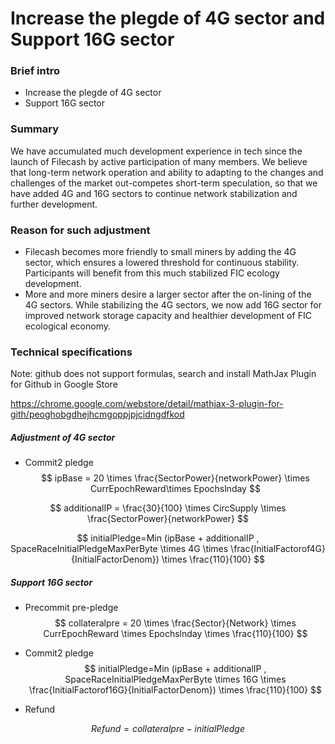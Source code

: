 # Increase the plegde of 4G sector and Support 16G sector

### Brief intro

- Increase the plegde of 4G sector
- Support 16G sector

### Summary

We have accumulated much development experience in tech since the launch of FiIecash by active participation of many members. We believe that long-term network operation and ability to adapting to the changes and challenges of the market out-competes short-term speculation, so that we have added 4G and 16G sectors to continue network stabilization and further development.

### Reason for such adjustment

- Filecash becomes more friendly to small miners by adding the 4G sector, which ensures a lowered threshold for continuous stability. Participants will benefit from this much stabilized FIC ecology development.
- More and more miners desire a larger sector after the on-lining of the 4G sectors. While stabilizing the 4G sectors, we now add 16G sector for improved network storage capacity and healthier development of FIC ecological economy.

### Technical specifications

Note: github does not support formulas, search and install MathJax Plugin for Github in Google Store

https://chrome.google.com/webstore/detail/mathjax-3-plugin-for-gith/peoghobgdhejhcmgoppjpjcidngdfkod

##### Adjustment of 4G sector

- Commit2 pledge
$$
ipBase = 20 \times \frac{SectorPower}{networkPower} \times CurrEpochReward\times Epochslnday
$$

$$
additionalIP = \frac{30}{100} \times CircSupply \times \frac{SectorPower}{networkPower}
$$

$$
initialPledge=Min (ipBase + additionalIP , SpaceRaceInitialPledgeMaxPerByte \times 4G \times  \frac{InitialFactorof4G}{InitialFactorDenom}) \times  \frac{110}{100}
$$


##### Support 16G sector

- Precommit pre-pledge
$$
collateralpre = 20 \times \frac{Sector}{Network} \times CurrEpochReward \times Epochslnday \times \frac{110}{100}
$$

- Commit2 pledge
$$
initialPledge=Min (ipBase + additionalIP , SpaceRaceInitialPledgeMaxPerByte \times 16G \times  \frac{InitialFactorof16G}{InitialFactorDenom}) \times  \frac{110}{100}
$$

- Refund

$$
Refund = collateralpre - initialPledge
$$
